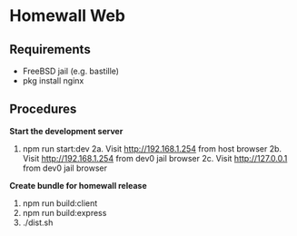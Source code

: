 # Homewall Web

## Requirements

- FreeBSD jail (e.g. bastille)
- pkg install nginx

## Procedures 

**Start the development server**
1. npm run start:dev
2a. Visit http://192.168.1.254 from host browser
2b. Visit http://192.168.1.254 from dev0 jail browser
2c. Visit http://127.0.0.1 from dev0 jail browser

**Create bundle for homewall release**
1. npm run build:client
2. npm run build:express
3. ./dist.sh
